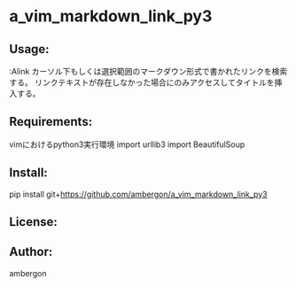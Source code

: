a_vim_markdown_link_py3
=======================

Usage:
------
:Alink
カーソル下もしくは選択範囲のマークダウン形式で書かれたリンク[](http://)を検索する。
リンクテキストが存在しなかった場合にのみアクセスしてタイトルを挿入する。


Requirements:
-------------
vimにおけるpython3実行環境
import urllib3
import BeautifulSoup

Install:
--------
pip install git+https://github.com/ambergon/a_vim_markdown_link_py3

License:
--------

Author:
-------
ambergon
